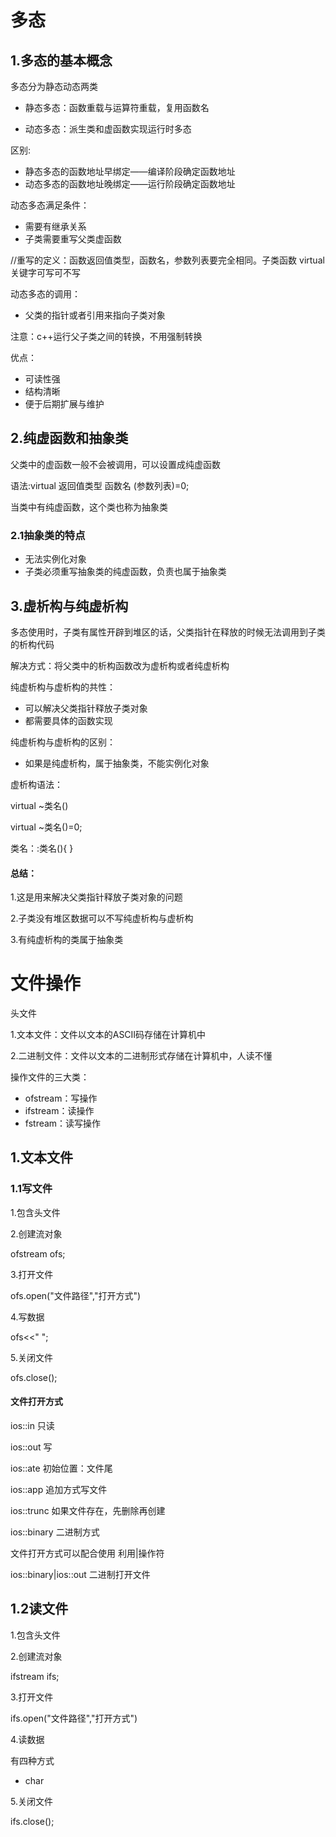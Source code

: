 # 多态

## 1.多态的基本概念

多态分为静态动态两类

+ 静态多态：函数重载与运算符重载，复用函数名

+ 动态多态：派生类和虚函数实现运行时多态

区别:

+ 静态多态的函数地址早绑定——编译阶段确定函数地址
+ 动态多态的函数地址晚绑定——运行阶段确定函数地址

动态多态满足条件：

+ 需要有继承关系
+ 子类需要重写父类虚函数

//重写的定义：函数返回值类型，函数名，参数列表要完全相同。子类函数 virtual关键字可写可不写

动态多态的调用：

+ 父类的指针或者引用来指向子类对象

注意：c++运行父子类之间的转换，不用强制转换

优点：

* 可读性强
* 结构清晰
* 便于后期扩展与维护

## 2.纯虚函数和抽象类

父类中的虚函数一般不会被调用，可以设置成纯虚函数

语法:virtual 返回值类型 函数名 (参数列表)=0;

当类中有纯虚函数，这个类也称为抽象类

### 2.1抽象类的特点

* 无法实例化对象
* 子类必须重写抽象类的纯虚函数，负责也属于抽象类

## 3.虚析构与纯虚析构

多态使用时，子类有属性开辟到堆区的话，父类指针在释放的时候无法调用到子类的析构代码

解决方式：将父类中的析构函数改为虚析构或者纯虚析构

纯虚析构与虚析构的共性：

* 可以解决父类指针释放子类对象
* 都需要具体的函数实现

纯虚析构与虚析构的区别：

* 如果是纯虚析构，属于抽象类，不能实例化对象

虚析构语法：

virtual ~类名()

virtual ~类名()=0;

类名：:类名(){ }

#### 总结：

1.这是用来解决父类指针释放子类对象的问题

2.子类没有堆区数据可以不写纯虚析构与虚析构

3.有纯虚析构的类属于抽象类

# 文件操作

<fstream>头文件

1.文本文件：文件以文本的ASCII码存储在计算机中

2.二进制文件：文件以文本的二进制形式存储在计算机中，人读不懂

操作文件的三大类：

* ofstream：写操作
* ifstream：读操作
* fstream：读写操作

## 1.文本文件

### 1.1写文件

1.包含头文件

<fstream>

2.创建流对象

ofstream ofs;

3.打开文件

ofs.open("文件路径","打开方式")

4.写数据

ofs<<"   ";

5.关闭文件

ofs.close();

#### 文件打开方式

ios::in  只读

ios::out 写

ios::ate 初始位置：文件尾

ios::app 追加方式写文件

ios::trunc 如果文件存在，先删除再创建

ios::binary 二进制方式

文件打开方式可以配合使用 利用|操作符

ios::binary|ios::out 二进制打开文件

## 1.2读文件

1.包含头文件

2.创建流对象

ifstream ifs;

3.打开文件

ifs.open("文件路径","打开方式")

4.读数据

有四种方式

* char

5.关闭文件

ifs.close();